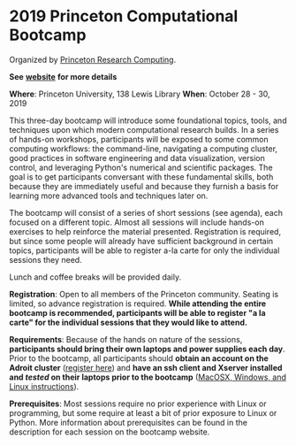 # 2019 Princeton Computational Bootcamp

Organized by [Princeton Research Computing](https://www.princeton.edu/researchcomputing).

**See** [**website**](https://princetonuniversity.github.io/PUbootcamp2019) **for more details**

**Where**: Princeton University, 138 Lewis Library
**When**: October 28 - 30, 2019

This three-day bootcamp will introduce some foundational topics, tools, and techniques upon which modern computational research builds.  In a series of hands-on workshops, participants will be exposed to some common computing workflows: the command-line, navigating a computing cluster, good practices in software engineering and data visualization, version control, and leveraging Python's numerical and scientific packages.  The goal is to get participants conversant with these fundamental skills, both because they are immediately useful and because they furnish a basis for learning more advanced tools and techniques later on.

The bootcamp will consist of a series of short sessions (see agenda), each focused on a different topic. Almost all sessions will include hands-on exercises to help reinforce the material presented.  Registration is required, but since some people will already have sufficient background in certain topics, participants will be able to register a-la carte for only the individual sessions they need.

Lunch and coffee breaks will be provided daily.

**Registration**: Open to all members of the Princeton community.  Seating is limited, so advance registration is required.   **While attending the entire bootcamp is recommended, participants will be able to register "a la carte" for the individual sessions that they would like to attend.**

**Requirements**: Because of the hands on nature of the sessions, **participants should bring their own laptops and power supplies each day**. Prior to the bootcamp, all participants should **obtain an account on the Adroit cluster** ([register here](forms.rc.princeton.edu/registration/?q=adroit)) and **have an ssh client and Xserver installed and *tested* on their laptops prior to the bootcamp** ([MacOSX, Windows, and Linux instructions](https://princetonuniversity.github.io/PUbootcamp/ssh-instructions)).

**Prerequisites**: Most sessions require no prior experience with Linux or programming, but some require at least a bit of prior exposure to Linux or Python. More information about prerequisites can be found in the description for each session on the bootcamp website.  

